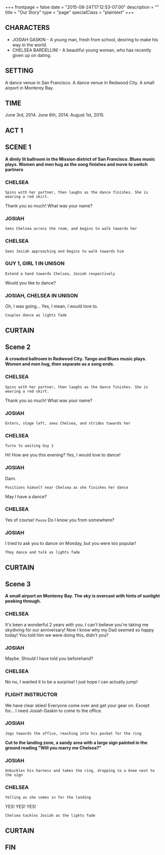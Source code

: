 +++
frontpage = false
date = "2015-08-24T17:12:53-07:00"
description = ""
title = "Our Story"
type = "page"
specialClass = "plaintext"
+++

## CHARACTERS
* JOSIAH GASKIN - A young man, fresh from school, desiring to make his way in the world.
* CHELSEA BARDELLINI - A beautiful young woman, who has recently given up on dating.
## SETTING
A dance venue in San Francisco. A dance venue in Redwood City. A small airport in Monterey Bay.

## TIME
June 3rd, 2014. June 6th, 2014. August 1st, 2015.


## ACT 1
## SCENE 1
**A dimly lit ballroom in the Mission district of San Francisco. Blues music plays. Women and men hug as the song finishes and move to switch partners**

### CHELSEA
`Spins with her partner, then laughs as the dance finishes. She is wearing a red skirt.`

Thank you so much! What was your name?

### JOSIAH
`Sees Chelsea across the room, and begins to walk towards her`

### CHELSEA
`Sees Josiah approaching and begins to walk towards him`

### GUY 1, GIRL 1 IN UNISON
`Extend a hand towards Chelsea, Josiah respectively`

Would you like to dance?

### JOSIAH, CHELSEA IN UNISON
Oh, I was going... Yes, I mean, I would love to.

`Couples dance as lights fade`

## CURTAIN

## Scene 2
**A crowded ballroom in Redwood City. Tango and Blues music plays. Women and men hug, then separate as a song ends.**

### CHELSEA
`Spins with her partner, then laughs as the dance finishes. She is wearing a red skirt.`

Thank you so much! What was your name?

### JOSIAH
`Enters, stage left, sees Chelsea, and strides towards her`

### CHELSEA
`Turns to waiting Guy 2`

Hi! How are you this evening? Yes, I would love to dance!

### JOSIAH
Darn.

`Positions himself near Chelsea as she finishes her dance`

May I have a dance?

### CHELSEA

Yes of course! `Pause` Do I know you from somewhere?

### JOSIAH
I tried to ask you to dance on Monday, but you were too popular!

`They dance and talk as lights fade`

## CURTAIN

## Scene 3
**A small airport on Monterey Bay. The sky is overcast with hints of sunlight peeking through.**

### CHELSEA
It's been a wonderful 2 years with you. I can't believe you're taking me skydiving for our anniversary! Now I know why my Dad seemed so happy today! You told him we were doing this, didn't you?

### JOSIAH
Maybe. Should I have told you beforehand?

### CHELSEA
No no, I wanted it to be a surprise! I just hope I can actually jump!

### FLIGHT INSTRUCTOR
We have clear skies! Everyone come over and get your gear on. Except for... I need Josiah Gaskin to come to the office.

### JOSIAH

`Jogs towards the office, reaching into his pocket for the ring`

**Cut to the landing zone, a sandy area with a large sign painted in the ground reading "Will you marry me Chelsea?"**

### JOSIAH

`Unbuckles his harness and takes the ring, dropping to a knee next to the sign`

### CHELSEA
`Yelling as she comes in for the landing`

YES! YES! YES!

`Chelsea tackles Josiah as the lights fade`

## CURTAIN

## FIN
